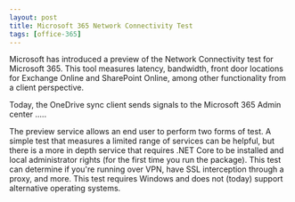 ```yaml
---
layout: post
title: Microsoft 365 Network Connectivity Test
tags: [office-365]
---
```


Microsoft has introduced a preview of the Network Connectivity test for Microsoft 365. This tool measures latency, bandwidth, front door locations for Exchange Online and SharePoint Online, among other functionality from a client perspective.

Today, the OneDrive sync client sends signals to the Microsoft 365 Admin center .....

The preview service allows an end user to perform two forms of test. A simple test that measures a limited range of services can be helpful, but there is a more in depth service that requires .NET Core to be installed and local administrator rights (for the first time you run the package). This test can determine if you're running over VPN, have SSL interception through a proxy, and more. This test requires Windows and does not (today) support alternative operating systems.